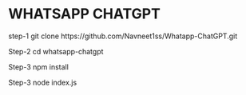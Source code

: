 # WHATSAPP CHATGPT
<p> step-1 git clone https://github.com/Navneet1ss/Whatapp-ChatGPT.git </p>
<p> Step-2 cd whatsapp-chatgpt </p>
<p> Step-3 npm install </p
<p> Step-3 node index.js </p>



